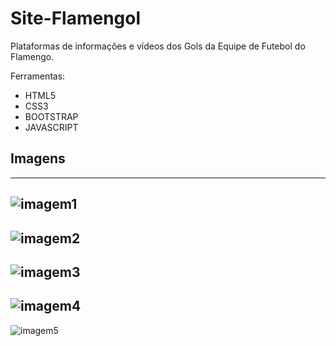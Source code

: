 # Site-Flamengol
Plataformas de informações e vídeos dos Gols da Equipe de Futebol do Flamengo.

Ferramentas:
* HTML5
* CSS3
* BOOTSTRAP
* JAVASCRIPT

## Imagens

---

![imagem1](https://user-images.githubusercontent.com/87195708/135720994-94b7022c-a9c2-45c1-adb9-71da2d6e29fb.png)
---

![imagem2](https://user-images.githubusercontent.com/87195708/135721027-9e08a7df-21e6-4ac1-9f3e-c8261abfce56.png)
---

![imagem3](https://user-images.githubusercontent.com/87195708/135721054-8a885d04-75b6-4c14-ba98-1b046ad9b0e1.png)
---

![imagem4](https://user-images.githubusercontent.com/87195708/135721073-9bc20739-2aa7-4de4-abdd-329d7012b2fe.png)
---

![imagem5](https://user-images.githubusercontent.com/87195708/135721095-c24e2f38-7212-441c-80b3-54f89347bf34.png)

